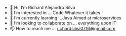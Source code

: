 - 👋 Hi, I’m Richard Alejandro Silva
- 👀 I’m interested in ... Code Whatever it takes ! 
- 🌱 I’m currently learning ...Java Aimed at microservices
- 💞️ I’m looking to collaborate on ... everything upon IT 
- 📫 How to reach me ... richardsilva0716@gmail.com
<!---
ripper21/ripper21 is a ✨ special ✨ repository because its `README.md` (this file) appears on your GitHub profile.
You can click the Preview link to take a look at your changes.
--->
